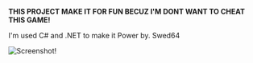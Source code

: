 **THIS PROJECT MAKE IT FOR FUN BECUZ I'M DONT WANT TO CHEAT THIS GAME!**

I'm used C# and .NET to make it
Power by. Swed64

![Screenshot!]([http://url/to/img.png](https://img5.pic.in.th/file/secure-sv1/Screenshot-2024-05-14-112037.png))
